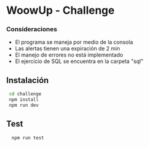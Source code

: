 
# WoowUp - Challenge

### Consideraciones
- El programa se maneja por medio de la consola
- Las alertas tienen una expiración de 2 min
- El manejo de errores no está implementado
- El ejercicio de SQL se encuentra en la carpeta "sql"

## Instalación

```bash
 cd challenge
 npm install
 npm run dev
```
    
## Test

```bash
  npm run test
```

